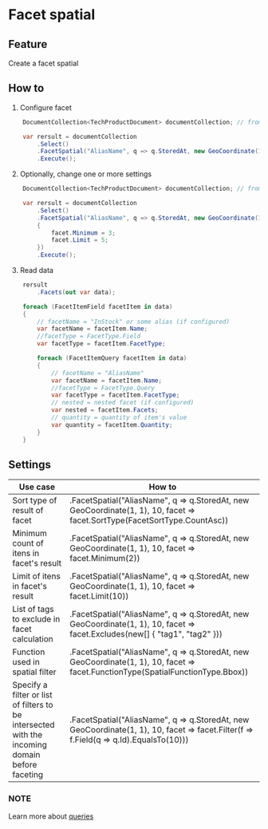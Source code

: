 # Facet spatial

## Feature

Create a facet spatial

## How to

1.  Configure facet

```csharp
	DocumentCollection<TechProductDocument> documentCollection; // from DI

    var rersult = documentCollection
        .Select()
        .FacetSpatial("AliasName", q => q.StoredAt, new GeoCoordinate(1, 1), 10)
		.Execute();
```

2.  Optionally, change one or more settings

```csharp
	DocumentCollection<TechProductDocument> documentCollection; // from DI

    var rersult = documentCollection
        .Select()
        .FacetSpatial("AliasName", q => q.StoredAt, new GeoCoordinate(1, 1), 10, facet =>
        {
            facet.Minimum = 3;
            facet.Limit = 5;
        })
		.Execute();
```

3.  Read data

```csharp
	rersult
		.Facets(out var data);

    foreach (FacetItemField facetItem in data)
    {
        // facetName = "InStock" or some alias (if configured)
        var facetName = facetItem.Name;
        //facetType = FacetType.Field
        var facetType = facetItem.FacetType;

        foreach (FacetItemQuery facetItem in data)
        {
            // facetName = "AliasName"
            var facetName = facetItem.Name;
            //facetType = FacetType.Query
            var facetType = facetItem.FacetType;
            // nested = nested facet (if configured)
            var nested = facetItem.Facets;
            // quantity = quantity of item's value
            var quantity = facetItem.Quantity;
        }
    }
```

## Settings

| Use case                                                                                       | How to                                                                                                                                |
| ---------------------------------------------------------------------------------------------- | ------------------------------------------------------------------------------------------------------------------------------------- |
| Sort type of result of facet                                                                   | .FacetSpatial("AliasName", q => q.StoredAt, new GeoCoordinate(1, 1), 10, facet => facet.SortType(FacetSortType.CountAsc))             |
| Minimum count of itens in facet's result                                                       | .FacetSpatial("AliasName", q => q.StoredAt, new GeoCoordinate(1, 1), 10, facet => facet.Minimum(2))                                   |
| Limit of itens in facet's result                                                               | .FacetSpatial("AliasName", q => q.StoredAt, new GeoCoordinate(1, 1), 10, facet => facet.Limit(10))                                    |
| List of tags to exclude in facet calculation                                                   | .FacetSpatial("AliasName", q => q.StoredAt, new GeoCoordinate(1, 1), 10, facet => facet.Excludes(new\[] { "tag1", "tag2" }))          |
| Function used in spatial filter                                                                | .FacetSpatial("AliasName", q => q.StoredAt, new GeoCoordinate(1, 1), 10, facet => facet.FunctionType(SpatialFunctionType.Bbox))       |
| Specify a filter or list of filters to be intersected with the incoming domain before faceting | .FacetSpatial("AliasName", q => q.StoredAt, new GeoCoordinate(1, 1), 10, facet => facet.Filter(f => f.Field(q => q.Id).EqualsTo(10))) |

### NOTE

Learn more about [queries](https://solr-express.gitbook.io/solr-express/tutorials/basic-features/queries)
